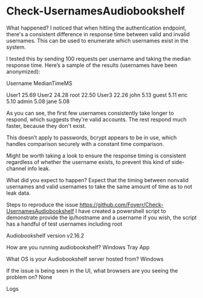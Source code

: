 # Check-UsernamesAudiobookshelf

What happened?
I noticed that when hitting the authentication endpoint, there's a consistent difference in response time between valid and invalid usernames. This can be used to enumerate which usernames exist in the system.

I tested this by sending 100 requests per username and taking the median response time. Here’s a sample of the results (usernames have been anonymized):

Username MedianTimeMS

User1 25.69
User2 24.28
root 22.50
User3 22.26
john 5.13
guest 5.11
eric 5.10
admin 5.08
jane 5.08

As you can see, the first few usernames consistently take longer to respond, which suggests they're valid accounts. The rest respond much faster, because they don't exist.

This doesn’t apply to passwords, bcrypt appears to be in use, which handles comparison securely with a constant time comparison.

Might be worth taking a look to ensure the response timing is consistent regardless of whether the username exists, to prevent this kind of side-channel info leak.

What did you expect to happen?
Expect that the timing between nonvalid usernames and valid usernames to take the same amount of time as to not leak data.

Steps to reproduce the issue
https://github.com/Foyerr/Check-UsernamesAudiobookshelf
I have created a powershell script to demonstrate
provide the ip/hostname and a username if you wish, the script has a handful of test usernames including root

Audiobookshelf version
v2.16.2

How are you running audiobookshelf?
Windows Tray App

What OS is your Audiobookshelf server hosted from?
Windows

If the issue is being seen in the UI, what browsers are you seeing the problem on?
None

Logs
